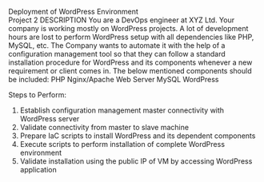 Deployment of WordPress Environment  
Project 2 
DESCRIPTION
You are a DevOps engineer at XYZ Ltd. Your company is working mostly on WordPress projects. A lot of development hours are lost to perform WordPress setup with all dependencies like PHP, MySQL, etc. 
The Company wants to automate it with the help of a configuration management tool so that they can follow a standard installation procedure for WordPress and its components whenever a new requirement 
or client comes in. The below mentioned components should be included:
	PHP
	Nginx/Apache Web Server
	MySQL
	WordPress

Steps to Perform:
1.	Establish configuration management master connectivity with WordPress server
2.	Validate connectivity from master to slave machine
3.	Prepare IaC scripts to install WordPress and its dependent components
4.	Execute scripts to perform installation of complete WordPress environment
5.	Validate installation using the public IP of VM by accessing WordPress application


